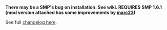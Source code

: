 **There may be a SMP's bug on installation. See wiki.
REQUIRES SMP 1.6.1 (mod version attached has some improvements by [marc23](https://hydrogenaud.io/index.php/topic,116669.msg1026243.html#msg1026243))**

See full [changelog here](https://github.com/regorxxx/Device-Priority-SMP/blob/main/CHANGELOG.md).